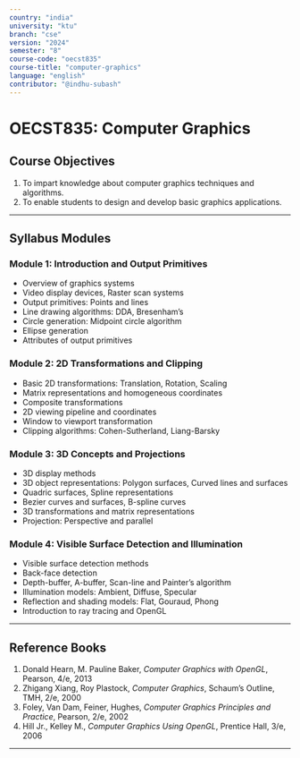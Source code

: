 ```yaml
---
country: "india"
university: "ktu"
branch: "cse"
version: "2024"
semester: "8"
course-code: "oecst835"
course-title: "computer-graphics"
language: "english"
contributor: "@indhu-subash"
---
```


# OECST835: Computer Graphics

## Course Objectives

1. To impart knowledge about computer graphics techniques and algorithms.  
2. To enable students to design and develop basic graphics applications.

---

## Syllabus Modules

### Module 1: Introduction and Output Primitives  
- Overview of graphics systems  
- Video display devices, Raster scan systems  
- Output primitives: Points and lines  
- Line drawing algorithms: DDA, Bresenham’s  
- Circle generation: Midpoint circle algorithm  
- Ellipse generation  
- Attributes of output primitives  

### Module 2: 2D Transformations and Clipping  
- Basic 2D transformations: Translation, Rotation, Scaling  
- Matrix representations and homogeneous coordinates  
- Composite transformations  
- 2D viewing pipeline and coordinates  
- Window to viewport transformation  
- Clipping algorithms: Cohen-Sutherland, Liang-Barsky  

### Module 3: 3D Concepts and Projections  
- 3D display methods  
- 3D object representations: Polygon surfaces, Curved lines and surfaces  
- Quadric surfaces, Spline representations  
- Bezier curves and surfaces, B-spline curves  
- 3D transformations and matrix representations  
- Projection: Perspective and parallel  

### Module 4: Visible Surface Detection and Illumination  
- Visible surface detection methods  
- Back-face detection  
- Depth-buffer, A-buffer, Scan-line and Painter’s algorithm  
- Illumination models: Ambient, Diffuse, Specular  
- Reflection and shading models: Flat, Gouraud, Phong  
- Introduction to ray tracing and OpenGL  

---

## Reference Books

1. Donald Hearn, M. Pauline Baker, *Computer Graphics with OpenGL*, Pearson, 4/e, 2013  
2. Zhigang Xiang, Roy Plastock, *Computer Graphics*, Schaum’s Outline, TMH, 2/e, 2000  
3. Foley, Van Dam, Feiner, Hughes, *Computer Graphics Principles and Practice*, Pearson, 2/e, 2002  
4. Hill Jr., Kelley M., *Computer Graphics Using OpenGL*, Prentice Hall, 3/e, 2006  

---
